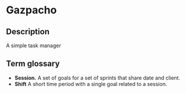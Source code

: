 # Gazpacho

## Description
A simple task manager

## Term glossary

+ **Session.** A set of goals for a set of sprints that share date and client.
+ **Shift** A short time period with a single goal related to a session.
